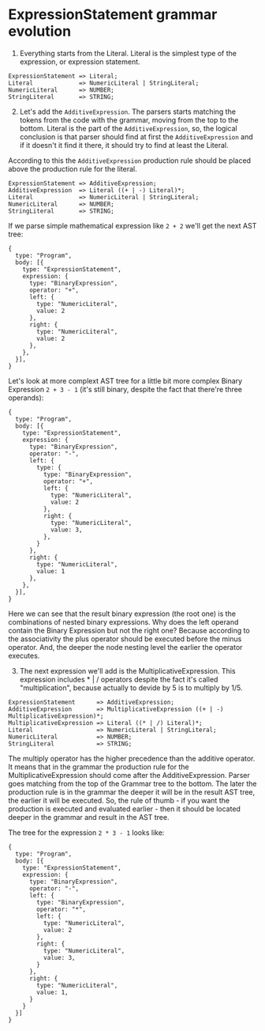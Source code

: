 # ExpressionStatement grammar evolution

1. Everything starts from the Literal. Literal is the simplest type of the expression, or expression statement.

```
ExpressionStatement => Literal;
Literal             => NumericLiteral | StringLiteral;
NumericLiteral      => NUMBER;
StringLiteral       => STRING;
```

2. Let's add the `AdditiveExpression`. The parsers starts matching the tokens from the code with the grammar, moving from the top to the bottom. Literal is the
part of the `AdditiveExpression`, so, the logical conclusion is that parser should find at first the `AdditiveExpression` and if it doesn't it find it there,
it should try to find at least the Literal.

According to this the `AdditiveExpression` production rule should be placed above the production rule for the literal.

```
ExpressionStatement => AdditiveExpression;
AdditiveExpression  => Literal ((+ | -) Literal)*;
Literal             => NumericLiteral | StringLiteral;
NumericLiteral      => NUMBER;
StringLiteral       => STRING;
```

If we parse simple mathematical expression like `2 + 2` we'll get the next AST tree:

```
{
  type: "Program",
  body: [{
    type: "ExpressionStatement",
    expression: {
      type: "BinaryExpression",
      operator: "+",
      left: {
        type: "NumericLiteral",
        value: 2
      },
      right: {
        type: "NumericLiteral",
        value: 2
      },
    },
  }],
}
```

Let's look at more complext AST tree for a little bit more complex Binary Expression `2 + 3 - 1` (it's still binary, despite the fact that there're three operands):

```
{
  type: "Program",
  body: [{
    type: "ExpressionStatement",
    expression: {
      type: "BinaryExpression",
      operator: "-",
      left: {
        type: {
          type: "BinaryExpression",
          operator: "+",
          left: {
            type: "NumericLiteral",
            value: 2
          },
          right: {
            type: "NumericLiteral",
            value: 3,
          },
        }
      },
      right: {
        type: "NumericLiteral",
        value: 1
      },
    },
  }],
}
```

Here we can see that the result binary expression (the root one) is the combinations of nested binary expressions. Why does the left operand contain the Binary Expression but not the right one? Because according to the associativity the plus operator should be executed before the minus operator. And, the deeper the node nesting level the earlier the operator executes.

3. The next expression we'll add is the MultiplicativeExpression. This expression includes * | / operators despite the fact it's called "multiplication", because actually to devide by 5 is to multiply by 1/5.

```
ExpressionStatement      => AdditiveExpression;
AdditiveExpression       => MultiplicativeExpression ((+ | -) MultiplicativeExpression)*;
MultiplicativeExpression => Literal ((* | /) Literal)*;
Literal                  => NumericLiteral | StringLiteral;
NumericLiteral           => NUMBER;
StringLiteral            => STRING;
```

The multiply operator has the higher precedence than the additive operator. It means that in the grammar the production rule for the MultiplicativeExpression should come after the AdditiveExpression. Parser goes matching from the top of the Grammar tree to the bottom. The later the production rule is in the grammar the deeper it will be in the result AST tree, the earlier it will be executed. So, the rule of thumb - if you want the production is executed and evaluated earlier - then it should be located deeper in the grammar and result in the AST tree.


The tree for the expression `2 * 3 - 1` looks like:

```
{
  type: "Program",
  body: [{
    type: "ExpressionStatement",
    expression: {
      type: "BinaryExpression",
      operator: "-",
      left: {
        type: "BinaryExpression",
        operator: "*",
        left: {
          type: "NumericLiteral",
          value: 2
        },
        right: {
          type: "NumericLiteral",
          value: 3,
        }
      },
      right: {
        type: "NumericLiteral",
        value: 1,
      }
    }
  }]
}
```
